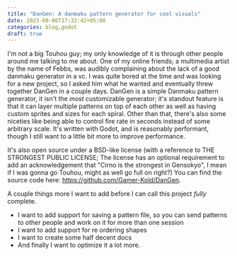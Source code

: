 ```yaml
---
title: "DanGen: A danmaku pattern generator for cool visuals"
date: 2023-08-06T17:32:42+05:00
categories: blog,godot
draft: true
---
```


I'm not a big Touhou guy; my only knowledge of it is through other people around me talking to me about. One of my online friends; a multimedia artist by the name of Febbs, was audibly complaining about the lack of a good danmaku generator in a vc. I was quite bored at the time and was looking for a new project, so I asked him what he wanted and eventually threw together DanGen in a couple days. DanGen is a simple Danmaku pattern generator, it isn't the _most_ customizable generator; it's standout feature is that it can layer multiple patterns on top of each other as well as having custom sprites and sizes for each spiral. Other than that, there's also some niceties like being able to control fire rate in seconds instead of some arbitrary scale. It's written with Godot, and is reasonably performant, though I still want to a little bit more to improve performance.

It's also open source under a BSD-like license (with a reference to THE STRONGEST PUBLIC LICENSE; The license has an optional requirement to add an acknowledgement that "Cirno is the strongest in Gensokyo", I mean if I was gonna go Touhou, might as well go full on right?) You can find the source code here: https://github.com/Gamer-Kold/DanGen.

A couple things more I want to add before I can call this project _fully_ complete.
- I want to add support for saving a pattern file, so you can send patterns to other people and work on it for more than one session
- I want to add support for re ordering shapes
- I want to create some half decent docs
- And finally I want to optimize it a lot more.
